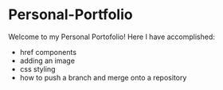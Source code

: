 # Personal-Portfolio

Welcome to my Personal Portofolio! Here I have accomplished:
- href components
- adding an image
- css styling
- how to push a branch and merge onto a repository